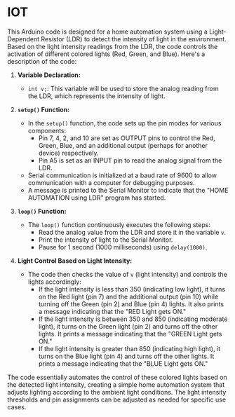 # IOT
This Arduino code is designed for a home automation system using a Light-Dependent Resistor (LDR) to detect the intensity of light in the environment. Based on the light intensity readings from the LDR, the code controls the activation of different colored lights (Red, Green, and Blue). Here's a description of the code:

1. **Variable Declaration:**
   - `int v;`: This variable will be used to store the analog reading from the LDR, which represents the intensity of light.

2. **`setup()` Function:**
   - In the `setup()` function, the code sets up the pin modes for various components:
     - Pin 7, 4, 2, and 10 are set as OUTPUT pins to control the Red, Green, Blue, and an additional output (perhaps for another device) respectively.
     - Pin A5 is set as an INPUT pin to read the analog signal from the LDR.
   - Serial communication is initialized at a baud rate of 9600 to allow communication with a computer for debugging purposes.
   - A message is printed to the Serial Monitor to indicate that the "HOME AUTOMATION using LDR" program has started.

3. **`loop()` Function:**
   - The `loop()` function continuously executes the following steps:
     - Read the analog value from the LDR and store it in the variable `v`.
     - Print the intensity of light to the Serial Monitor.
     - Pause for 1 second (1000 milliseconds) using `delay(1000)`.

4. **Light Control Based on Light Intensity:**
   - The code then checks the value of `v` (light intensity) and controls the lights accordingly:
     - If the light intensity is less than 350 (indicating low light), it turns on the Red light (pin 7) and the additional output (pin 10) while turning off the Green (pin 2) and Blue (pin 4) lights. It also prints a message indicating that the "RED Light gets ON."
     - If the light intensity is between 350 and 850 (indicating moderate light), it turns on the Green light (pin 2) and turns off the other lights. It prints a message indicating that the "GREEN Light gets ON."
     - If the light intensity is greater than 850 (indicating high light), it turns on the Blue light (pin 4) and turns off the other lights. It prints a message indicating that the "BLUE Light gets ON."

The code essentially automates the control of these colored lights based on the detected light intensity, creating a simple home automation system that adjusts lighting according to the ambient light conditions. The light intensity thresholds and pin assignments can be adjusted as needed for specific use cases.
